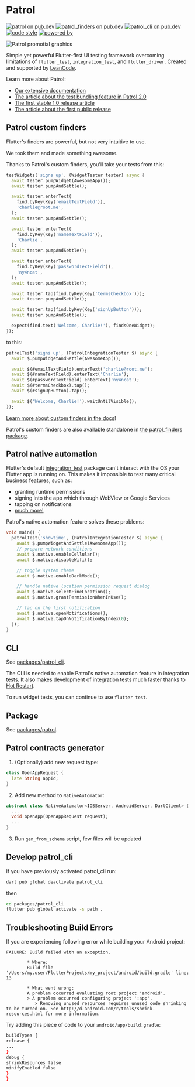 # Patrol

[![patrol on pub.dev][patrol_badge]][patrol_link]
[![patrol_finders on pub.dev][patrol_finders_badge]][patrol_finders_link]
[![patrol_cli on pub.dev][patrol_cli_badge]][patrol_cli_link]
[![code style][leancode_lint_badge]][leancode_lint_link]
[![powered by][docs_page_badge]][docs_page_link]

![Patrol promotial graphics][promo_graphics]

Simple yet powerful Flutter-first UI testing framework overcoming limitations of
`flutter_test`, `integration_test`, and `flutter_driver`. Created and supported
by [LeanCode](https://leancode.co).

Learn more about Patrol:

- [Our extensive documentation][docs]
- [The article about the test bundling feature in Patrol 2.0][article_2x]
- [The first stable 1.0 release article][article_1x]
- [The article about the first public release][article_0x]

## Patrol custom finders

Flutter's finders are powerful, but not very intuitive to use.

We took them and made something awesome.

Thanks to Patrol's custom finders, you'll take your tests from this:

```dart
testWidgets('signs up', (WidgetTester tester) async {
  await tester.pumpWidget(AwesomeApp());
  await tester.pumpAndSettle();

  await tester.enterText(
    find.byKey(Key('emailTextField')),
    'charlie@root.me',
  );
  await tester.pumpAndSettle();

  await tester.enterText(
    find.byKey(Key('nameTextField')),
    'Charlie',
  );
  await tester.pumpAndSettle();

  await tester.enterText(
    find.byKey(Key('passwordTextField')),
    'ny4ncat',
  );
  await tester.pumpAndSettle();

  await tester.tap(find.byKey(Key('termsCheckbox')));
  await tester.pumpAndSettle();

  await tester.tap(find.byKey(Key('signUpButton')));
  await tester.pumpAndSettle();

  expect(find.text('Welcome, Charlie!'), findsOneWidget);
});
```

to this:

```dart
patrolTest('signs up', (PatrolIntegrationTester $) async {
  await $.pumpWidgetAndSettle(AwesomeApp());

  await $(#emailTextField).enterText('charlie@root.me');
  await $(#nameTextField).enterText('Charlie');
  await $(#passwordTextField).enterText('ny4ncat');
  await $(#termsCheckbox).tap();
  await $(#signUpButton).tap();

  await $('Welcome, Charlie!').waitUntilVisible();
});
```

[Learn more about custom finders in the docs][docs_finders]!

Patrol's custom finders are also available standalone in [the patrol_finders
package][patrol_finders_link].

## Patrol native automation

Flutter's default [integration_test] package can't interact with the OS your
Flutter app is running on. This makes it impossible to test many critical
business features, such as:

- granting runtime permissions
- signing into the app which through WebView or Google Services
- tapping on notifications
- [much more!](https://patrol.leancode.co/native/feature-parity)

Patrol's native automation feature solves these problems:

```dart
void main() {
  patrolTest('showtime', (PatrolIntegrationTester $) async {
    await $.pumpWidgetAndSettle(AwesomeApp());
    // prepare network conditions
    await $.native.enableCellular();
    await $.native.disableWifi();

    // toggle system theme
    await $.native.enableDarkMode();

    // handle native location permission request dialog
    await $.native.selectFineLocation();
    await $.native.grantPermissionWhenInUse();

    // tap on the first notification
    await $.native.openNotifications();
    await $.native.tapOnNotificationByIndex(0);
  });
}

```

## CLI

See [packages/patrol_cli][github_patrol_cli].

The CLI is needed to enable Patrol's native automation feature in integration
tests. It also makes development of integration tests much faster thanks to [Hot
Restart].

To run widget tests, you can continue to use `flutter test`.

## Package

See [packages/patrol][github_patrol].

## Patrol contracts generator

1. (Optionally) add new request type:

```dart
class OpenAppRequest {
  late String appId;
}
```

2. Add new method to `NativeAutomator`:

```dart
abstract class NativeAutomator<IOSServer, AndroidServer, DartClient> {
  ...
  void openApp(OpenAppRequest request);
  ...
}
```

3. Run `gen_from_schema` script, few files will be updated

## Develop patrol_cli

If you have previously activated patrol_cli run:

```bash
dart pub global deactivate patrol_cli
```

then

```bash
cd packages/patrol_cli
flutter pub global activate -s path .
```

## Troubleshooting Build Errors
If you are experiencing following error while building your Android project:
```
FAILURE: Build failed with an exception.

        * Where:
        Build file '/Users/my.user/FlutterProjects/my_project/android/build.gradle' line: 13

        * What went wrong:
        A problem occurred evaluating root project 'android'.
        > A problem occurred configuring project ':app'.
           > Removing unused resources requires unused code shrinking to be turned on. See http://d.android.com/r/tools/shrink-resources.html for more information.
```
Try adding this piece of code to your `android/app/build.gradle`:
```sh
buildTypes {
release {
...
}
debug {
shrinkResources false
minifyEnabled false
}
}
```

[patrol_badge]: https://img.shields.io/pub/v/patrol?label=patrol
[patrol_finders_badge]: https://img.shields.io/pub/v/patrol_finders?label=patrol_finders
[patrol_cli_badge]: https://img.shields.io/pub/v/patrol_cli?label=patrol_cli
[leancode_lint_badge]: https://img.shields.io/badge/code%20style-leancode__lint-black
[docs_page_badge]: https://img.shields.io/badge/documentation-docs.page-34C4AC.svg?style
[patrol_link]: https://pub.dev/packages/patrol
[patrol_finders_link]: https://pub.dev/packages/patrol_finders
[patrol_cli_link]: https://pub.dev/packages/patrol_cli
[leancode_lint_link]: https://pub.dev/packages/leancode_lint
[docs_page_link]: https://docs.page
[github_patrol]: https://github.com/leancodepl/patrol/tree/master/packages/patrol
[github_patrol_finders]: https://github.com/leancodepl/patrol/tree/master/packages/patrol_finders
[github_patrol_cli]: https://github.com/leancodepl/patrol/tree/master/packages/patrol_cli
[docs]: https://patrol.leancode.co
[docs_finders]: https://patrol.leancode.co/finders/overview
[promo_graphics]: docs/assets/promo.png
[article_0x]: https://leancode.co/blog/patrol-flutter-first-ui-testing-framework
[article_1x]: https://leancode.co/blog/patrol-1-0-powerful-flutter-ui-testing-framework
[article_2x]: https://leancode.co/blog/patrol-2-0-improved-flutter-ui-testing
[integration_test]: https://github.com/flutter/flutter/tree/master/packages/integration_test
[hot restart]: https://patrol.leancode.co/cli-commands/develop
